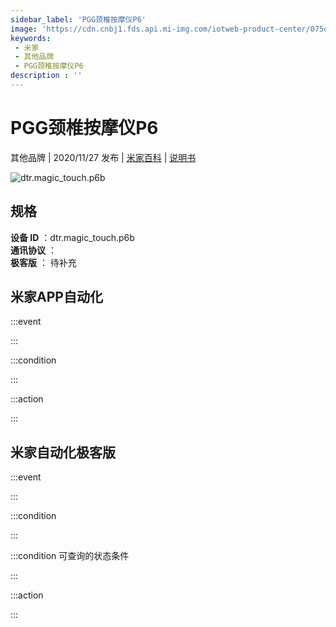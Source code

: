 ```yaml
---
sidebar_label: 'PGG颈椎按摩仪P6'
image: 'https://cdn.cnbj1.fds.api.mi-img.com/iotweb-product-center/075edc71cfaab7c134574659fa69afa0_产品拟物图.png?GalaxyAccessKeyId=AKVGLQWBOVIRQ3XLEW&Expires=9223372036854775807&Signature=nC07qBXlAr0OpN4I4x4PsJmLdM8='
keywords: 
 - 米家
 - 其他品牌
 - PGG颈椎按摩仪P6
description : ''
---
```

# PGG颈椎按摩仪P6

其他品牌 | 2020/11/27 发布 | [米家百科](https://home.mi.com/webapp/content/baike/product/index.html?model=dtr.magic_touch.p6b) | [说明书](https://home.mi.com/views/introduction.html?model=dtr.magic_touch.p6b&region=cn)

![dtr.magic_touch.p6b](https://cdn.cnbj1.fds.api.mi-img.com/iotweb-product-center/075edc71cfaab7c134574659fa69afa0_产品拟物图.png?GalaxyAccessKeyId=AKVGLQWBOVIRQ3XLEW&Expires=9223372036854775807&Signature=nC07qBXlAr0OpN4I4x4PsJmLdM8=)

## 规格  
> 
**设备 ID** ：dtr.magic_touch.p6b  
**通讯协议** ：  
**极客版**  ： 待补充 


## 米家APP自动化  

:::event  

:::

:::condition  

:::

:::action   

:::

## 米家自动化极客版  

:::event  

:::

:::condition  

:::

:::condition 可查询的状态条件  

:::

:::action  

:::

        
